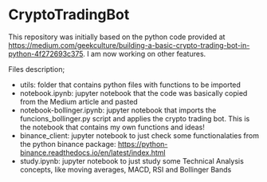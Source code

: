 # CryptoTradingBot
This repository was initially based on the python code provided at https://medium.com/geekculture/building-a-basic-crypto-trading-bot-in-python-4f272693c375. I am now working on other features.

Files description;
* utils: folder that contains python files with functions to be imported
* notebook.ipynb: jupyter notebook that the code was basically copied from the Medium article and pasted
* notebook-bollinger.ipynb: jupyter notebook that imports the funcions_bollinger.py script and applies the crypto trading bot. This is the notebook that contains my own functions and ideas!
* binance_client: jupyter notebook to just check some functionalaties from the python binance package: https://python-binance.readthedocs.io/en/latest/index.html
* study.ipynb: jupyter notebook to just study some Technical Analysis concepts, like moving averages, MACD, RSI and Bollinger Bands
